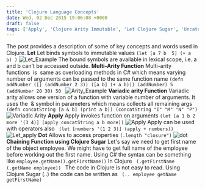 ```yaml
---
title: 'Clojure Language Concepts'
date: Wed, 02 Dec 2015 19:06:08 +0000
draft: false
tags: ['Apply', 'Clojure Arity Immutable', 'Let Clojure Sugar', 'Uncategorized']
---
```


The post provides a description of some of key concepts and words used in Clojure. **Let** Let binds symbols to immutable values `(let [a 7 b  5] (+ a b) )` ![Let_Example](https://reshmeeauckloo.files.wordpress.com/2015/12/let_example.jpg) The bound symbols are available in lexical scope, i.e. a and b can't be accessed outside. **Multi-Arity Function** Multi-arity functions  is  same as overloading methods in C# which means varying number of arguments can be passed to the same function name `(defn addNumber ([] (addNumber 2 3)) ([a b] (+ a b))) (addNumber) 5 (addNumber 20 30) 50 ` ![Arity_Example](https://reshmeeauckloo.files.wordpress.com/2015/12/arity_example.jpg) **Variadic arity Function** Variadic arity allows one version of a function with variable number of arguments. It uses the  & symbol in parameters which means collects all remaining args ` (defn concatString [a & b] (print a b)) (concatString "I" "M" "N" "P") ` ![Variadic Arity](https://reshmeeauckloo.files.wordpress.com/2015/12/variadic-arity.jpg) **Apply** Apply invokes function on arguments ` (let [a 1 b 2 more '(3 4)] (apply concatString a b more)) ` ![Apply](https://reshmeeauckloo.files.wordpress.com/2015/12/apply.jpg) Apply can be used with operators also ` (let [numbers '(1 2 3)] (apply + numbers))` ![Let_apply](https://reshmeeauckloo.files.wordpress.com/2015/12/let_apply.jpg) **Dot** Allows to access properties ` (.length "closure") ` ![dot](https://reshmeeauckloo.files.wordpress.com/2015/12/dot.jpg) **Chaining Function using Clojure Sugar** Let's say we need to get first name of the object employee. We might have to get full name of the employee before working out the first name. Using C# the syntax can be something like ` employee.getName().getFirstName() ` In Clojure ` (.getFirstName (.getName employee)) ` The code in Clojure is not easy to read. Using Clojure Sugar (..) the code can be written as ` (.. employee getName getFirstName)`